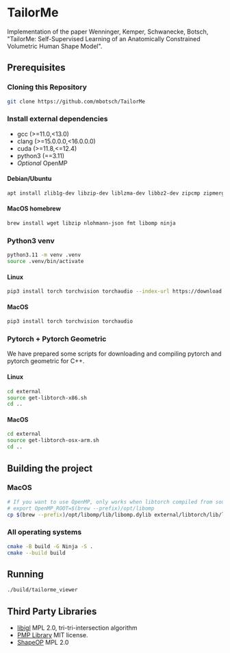 # TailorMe

Implementation of the paper Wenninger, Kemper, Schwanecke, Botsch, "TailorMe: Self-Supervised Learning of an Anatomically Constrained Volumetric Human Shape Model".

## Prerequisites

### Cloning this Repository
```bash
git clone https://github.com/mbotsch/TailorMe
```

### Install external dependencies

- gcc (>=11.0,<13.0)
- clang (>=15.0.0.0,<16.0.0.0)
- cuda (>=11.8,<=12.4)
- python3 (==3.11)
- *Optional* OpenMP

#### Debian/Ubuntu

```bash
apt install zlib1g-dev libzip-dev liblzma-dev libbz2-dev zipcmp zipmerge ziptool nlohmann-json3-dev libfmt-dev cmake ninja-build
```

#### MacOS homebrew
```bash
brew install wget libzip nlohmann-json fmt libomp ninja
```

### Python3 venv

```bash
python3.11 -m venv .venv
source .venv/bin/activate
```

#### Linux

```bash
pip3 install torch torchvision torchaudio --index-url https://download.pytorch.org/whl/cu121
```

#### MacOS

```bash
pip3 install torch torchvision torchaudio
```

### Pytorch + Pytorch Geometric

We have prepared some scripts for downloading and compiling pytorch and pytorch geometric for C++.

#### Linux

```bash
cd external
source get-libtorch-x86.sh
cd ..
```

#### MacOS

```bash
cd external 
source get-libtorch-osx-arm.sh
cd ..
```

## Building the project

### MacOS
```bash
# If you want to use OpenMP, only works when libtorch compiled from source
# export OpenMP_ROOT=$(brew --prefix)/opt/libomp
cp $(brew --prefix)/opt/libomp/lib/libomp.dylib external/libtorch/lib/libomp.dylib
```

### All operating systems
```bash
cmake -B build -G Ninja -S .
cmake --build build
```

## Running

```bash
./build/tailorme_viewer
```

## Third Party Libraries
- [libigl](https://libigl.github.io/) MPL 2.0, tri-tri-intersection algorithm
- [PMP Library](https://www.pmp-library.org) MIT license.
- [ShapeOP](https://www.shapeop.org/) MPL 2.0
